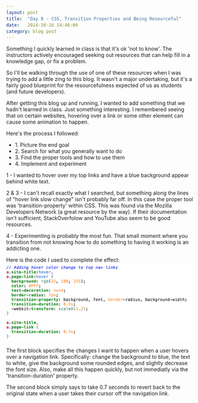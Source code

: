 ```yaml
---
layout: post
title:  "Day 9 - CSS, Transition Properties and Being Resourceful"
date:   2014-10-16 14:46:00
category: blog post
---
```


Something I quickly learned in class is that it's ok 'not to know'.  The instructors actively encouraged seeking out resources that can help fill in a knowledge gap, or fix a problem.

So I'll be walking through the use of one of these resources when I was trying to add a little zing to this blog.  It wasn't a major undertaking, but it's a fairly good blueprint for the resourcefulness expected of us as students (and future developers).

After getting this blog up and running, I wanted to add something that we hadn't learned in class.  Just something interesting.  I remembered seeing that on certain websites, hovering over a link or some other element can cause some animation to happen.

Here's the process I followed:
  <ul>
   <li>1. Picture the end goal</li>
   <li>2. Search for what you generally want to do</li>
   <li>3. Find the proper tools and how to use them</li>
   <li>4. Implement and experiment</li> 
  </ul>

1 - I wanted to hover over my top links and have a blue background appear behind white text.

2 & 3 - I can't recall exactly what I searched, but something along the lines of "hover link slow change" isn't probably far off.  In this case the proper tool was 'transition-property' within CSS.  This was found via the Mozilla Developers Network (a great resource by the way).  If their documentation isn't sufficient, StackOverfolow and YouTube also seem to be good resources.

4 - Experimenting is probably the most fun.  That small moment where you transition from not knowing how to do something to having it working is an addicting one.

Here is the code I used to complete the effect:
<img src="/images/transition.png" id="transition_img" />

The first block specifies the changes I want to happen when a user hovers over a navigation link.  Specifically: change the background to blue, the text to white, give the background some rounded edges, and slightly decrease the font size.  Also, make all this happen quickly, but not immediatly via the 'transition-duration' property.

The second block simply says to take 0.7 seconds to revert back to the original state when a user takes their cursor off the navigation link.
